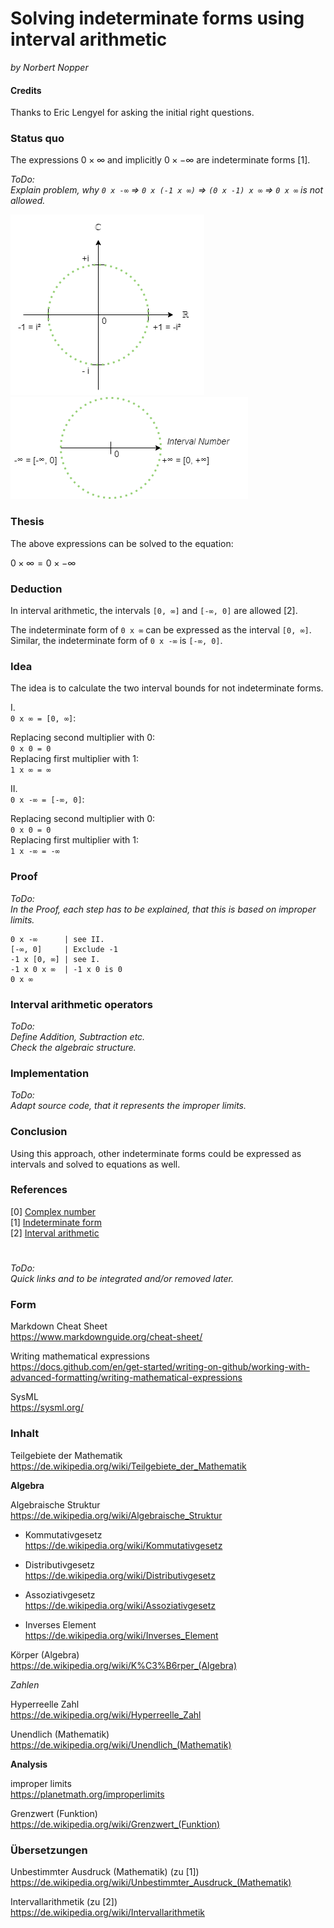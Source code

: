 # Solving indeterminate forms using interval arithmetic

*by Norbert Nopper*

#### Credits

Thanks to Eric Lengyel for asking the initial right questions.  

### Status quo

The expressions $0 \times ∞$ and implicitly $0 \times -∞$ are indeterminate forms [1].

*ToDo:*  
*Explain problem, why  `0 x -∞` => `0 x (-1 x ∞)` => `(0 x -1) x ∞` => `0 x ∞` is not allowed.*  

![](illustrations/visual_complex_number.png)
![](illustrations/visual_interval_number.png)

### Thesis

The above expressions can be solved to the equation:  

$0 \times ∞ = 0 \times -∞$

### Deduction

In interval arithmetic, the intervals `[0, ∞]` and `[-∞, 0]` are allowed [2].

The indeterminate form of `0 x ∞` can be expressed as the interval `[0, ∞]`.  
Similar, the indeterminate form of `0 x -∞` is `[-∞, 0]`.

### Idea

The idea is to calculate the two interval bounds for not indeterminate forms.

I.  
`0 x ∞ = [0, ∞]`:

Replacing second multiplier with 0:  
`0 x 0 = 0`  
Replacing first multiplier with 1:  
`1 x ∞ = ∞`

II.  
`0 x -∞ = [-∞, 0]`:

Replacing second multiplier with 0:  
`0 x 0 = 0`  
Replacing first multiplier with 1:  
`1 x -∞ = -∞`

### Proof

*ToDo:*  
*In the Proof, each step has to be explained, that this is based on improper limits.*  

```
0 x -∞      | see II.
[-∞, 0]     | Exclude -1
-1 x [0, ∞] | see I.
-1 x 0 x ∞  | -1 x 0 is 0
0 x ∞
```

### Interval arithmetic operators

*ToDo:*  
*Define Addition, Subtraction etc.*  
*Check the algebraic structure.*

### Implementation

*ToDo:*  
*Adapt source code, that it represents the improper limits.*  

### Conclusion

Using this approach, other indeterminate forms could be expressed as intervals and solved to equations as well.

### References

[0] [Complex number](https://en.wikipedia.org/wiki/Complex_number)  
[1] [Indeterminate form](https://en.wikipedia.org/wiki/Indeterminate_form)  
[2] [Interval arithmetic](https://en.wikipedia.org/wiki/Interval_arithmetic)

#

*ToDo:*  
*Quick links and to be integrated and/or removed later.*

### Form

Markdown Cheat Sheet  
https://www.markdownguide.org/cheat-sheet/

Writing mathematical expressions  
https://docs.github.com/en/get-started/writing-on-github/working-with-advanced-formatting/writing-mathematical-expressions

SysML  
https://sysml.org/

### Inhalt

Teilgebiete der Mathematik  
https://de.wikipedia.org/wiki/Teilgebiete_der_Mathematik

**Algebra**

Algebraische Struktur  
https://de.wikipedia.org/wiki/Algebraische_Struktur

- Kommutativgesetz  
https://de.wikipedia.org/wiki/Kommutativgesetz

- Distributivgesetz  
https://de.wikipedia.org/wiki/Distributivgesetz

- Assoziativgesetz  
https://de.wikipedia.org/wiki/Assoziativgesetz

- Inverses Element  
https://de.wikipedia.org/wiki/Inverses_Element

Körper (Algebra)  
https://de.wikipedia.org/wiki/K%C3%B6rper_(Algebra)

*Zahlen*

Hyperreelle Zahl  
https://de.wikipedia.org/wiki/Hyperreelle_Zahl

Unendlich (Mathematik)  
https://de.wikipedia.org/wiki/Unendlich_(Mathematik)

**Analysis**

improper limits  
https://planetmath.org/improperlimits

Grenzwert (Funktion)  
https://de.wikipedia.org/wiki/Grenzwert_(Funktion)

### Übersetzungen

Unbestimmter Ausdruck (Mathematik) (zu [1])  
https://de.wikipedia.org/wiki/Unbestimmter_Ausdruck_(Mathematik)

Intervallarithmetik (zu [2])  
https://de.wikipedia.org/wiki/Intervallarithmetik

